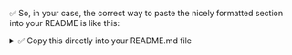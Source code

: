 
✅ So, in your case, the correct way to paste the nicely formatted section into your README is like this:

<details>
<summary>✅ Copy this directly into your README.md file</summary>

```markdown
# 🌟 G12 Team 3 — Portfolio Project

## 👥 Team Members

| Name | Role | GitHub Username |
|------|------|-----------------|
| **Islam Maza** | 🧭 Team Leader | [@islam2056](https://github.com/islam2056) |
| **Alia Tliba** | 💡 Member | [@aliatliba](https://github.com/aliatliba) |
| **Salsabil Laib** | 💡 Member | [@Salsabillaib](https://github.com/Salsabillaib) |
| **Souha Bensimessaoud** | 💡 Member | [@bensimessaoudsouha](https://github.com/bensimessaoudsouha) |
| **Ryme Ait Belkacem** | 💡 Member | [@Ryme-ab](https://github.com/Ryme-ab) |

---

> 💻 *G12 Team 3 – Building creative solutions with collaboration and code!*
